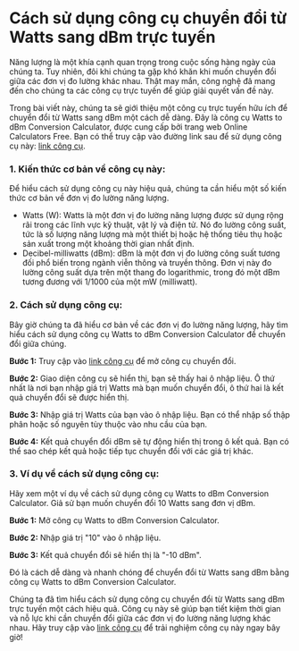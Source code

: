 Cách sử dụng công cụ chuyển đổi từ Watts sang dBm trực tuyến
============================================================

Năng lượng là một khía cạnh quan trọng trong cuộc sống hàng ngày của chúng ta. Tuy nhiên, đôi khi chúng ta gặp khó khăn khi muốn chuyển đổi giữa các đơn vị đo lường khác nhau. Thật may mắn, công nghệ đã mang đến cho chúng ta các công cụ trực tuyến để giúp giải quyết vấn đề này.

Trong bài viết này, chúng ta sẽ giới thiệu một công cụ trực tuyến hữu ích để chuyển đổi từ Watts sang dBm một cách dễ dàng. Đây là công cụ Watts to dBm Conversion Calculator, được cung cấp bởi trang web Online Calculators Free. Bạn có thể truy cập vào đường link sau để sử dụng công cụ này: [link công cụ](https://www.onlinecalculatorsfree.com/vi/convert/watts-to-dbm.html).

### 1. Kiến thức cơ bản về công cụ này:

Để hiểu cách sử dụng công cụ này hiệu quả, chúng ta cần hiểu một số kiến thức cơ bản về đơn vị đo lường năng lượng.

- Watts (W): Watts là một đơn vị đo lường năng lượng được sử dụng rộng rãi trong các lĩnh vực kỹ thuật, vật lý và điện tử. Nó đo lường công suất, tức là số lượng năng lượng mà một thiết bị hoặc hệ thống tiêu thụ hoặc sản xuất trong một khoảng thời gian nhất định.
- Decibel-milliwatts (dBm): dBm là một đơn vị đo lường công suất tương đối phổ biến trong ngành viễn thông và truyền thông. Đơn vị này đo lường công suất dựa trên một thang đo logarithmic, trong đó một dBm tương đương với 1/1000 của một mW (milliwatt).

### 2. Cách sử dụng công cụ:

Bây giờ chúng ta đã hiểu cơ bản về các đơn vị đo lường năng lượng, hãy tìm hiểu cách sử dụng công cụ Watts to dBm Conversion Calculator để chuyển đổi giữa chúng.

**Bước 1:** Truy cập vào [link công cụ](https://www.onlinecalculatorsfree.com/vi/convert/watts-to-dbm.html) để mở công cụ chuyển đổi.

**Bước 2:** Giao diện công cụ sẽ hiển thị, bạn sẽ thấy hai ô nhập liệu. Ô thứ nhất là nơi bạn nhập giá trị Watts mà bạn muốn chuyển đổi, ô thứ hai là kết quả chuyển đổi sẽ được hiển thị.

**Bước 3:** Nhập giá trị Watts của bạn vào ô nhập liệu. Bạn có thể nhập số thập phân hoặc số nguyên tùy thuộc vào nhu cầu của bạn.

**Bước 4:** Kết quả chuyển đổi dBm sẽ tự động hiển thị trong ô kết quả. Bạn có thể sao chép kết quả hoặc tiếp tục chuyển đổi với các giá trị khác.

### 3. Ví dụ về cách sử dụng công cụ:

Hãy xem một ví dụ về cách sử dụng công cụ Watts to dBm Conversion Calculator. Giả sử bạn muốn chuyển đổi 10 Watts sang đơn vị dBm.

**Bước 1:** Mở công cụ Watts to dBm Conversion Calculator.

**Bước 2:** Nhập giá trị "10" vào ô nhập liệu.

**Bước 3:** Kết quả chuyển đổi sẽ hiển thị là "-10 dBm".

Đó là cách dễ dàng và nhanh chóng để chuyển đổi từ Watts sang dBm bằng công cụ Watts to dBm Conversion Calculator.

Chúng ta đã tìm hiểu cách sử dụng công cụ chuyển đổi từ Watts sang dBm trực tuyến một cách hiệu quả. Công cụ này sẽ giúp bạn tiết kiệm thời gian và nỗ lực khi cần chuyển đổi giữa các đơn vị đo lường năng lượng khác nhau. Hãy truy cập vào [link công cụ](https://www.onlinecalculatorsfree.com/vi/convert/watts-to-dbm.html) để trải nghiệm công cụ này ngay bây giờ!
